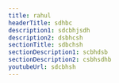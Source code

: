 ```yaml
---
title: rahul
headerTitle: sdhbc
description1: sdcbhjsdh
description2: dsbhcsh
sectionTitle: sdbchsh
sectionDescription1: scbhdsb
sectionDescription2: csbhsdhb
youtubeUrl: sdcbhsh
---
```


